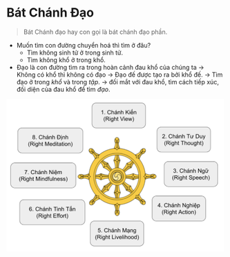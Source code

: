 # Bát Chánh Đạo
> Bát Chánh đạo hay con gọi là bát chánh đạo phần.

+ Muốn tìm con đường chuyển hoá thì tìm ở đâu? 
  + Tìm không sinh tử ở trong sinh tử. 
  + Tìm không khổ ở trong khổ. 
+ Đạo là con đường tìm ra trong hoàn cảnh đau khổ của chúng ta $\to$ Không có khổ thì không có đạo
$\to$ Đạo đế được tạo ra bởi khổ đế. $\to$ Tìm đạo ở trong *khổ* và trong *tập*.
$\to$ đối mắt với đau khổ, tìm cách tiếp xúc, đối diện của đau khổ để tìm *đạo*. 

<div>
<img src="../../../../Media/buddha/bat_chanh_dao.png">
</div>

